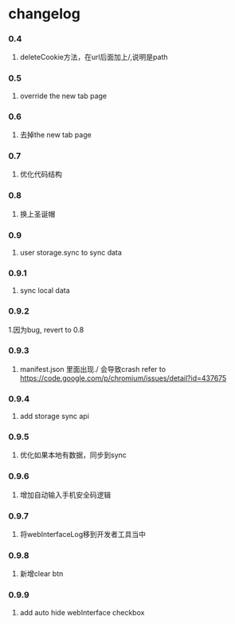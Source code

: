 changelog
====

### 0.4
1. deleteCookie方法，在url后面加上/,说明是path

### 0.5
1. override the new tab page

### 0.6
1. 去掉the new tab page

### 0.7
1. 优化代码结构

### 0.8
1. 换上圣诞帽

### 0.9
1. user storage.sync to sync data

### 0.9.1
1. sync local data

### 0.9.2
1.因为bug, revert to 0.8

### 0.9.3
1. manifest.json 里面出现./ 会导致crash refer to https://code.google.com/p/chromium/issues/detail?id=437675

### 0.9.4
1. add storage sync api

### 0.9.5
1. 优化如果本地有数据，同步到sync

### 0.9.6
1. 增加自动输入手机安全码逻辑

### 0.9.7
1. 将webInterfaceLog移到开发者工具当中

### 0.9.8
1. 新增clear btn

### 0.9.9
1. add auto hide webInterface checkbox
